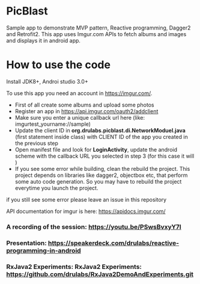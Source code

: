 # PicBlast
Sample app to demonstrate MVP pattern, Reactive programming, Dagger2 and Retrofit2. This app uses Imgur.com APIs to fetch albums and images and displays it in android app.

# How to use the code

Install JDK8+, Androi studio 3.0+

To use this app you need an account in https://imgur.com/.
- First of all create some albums and upload some photos
- Register an app in https://api.imgur.com/oauth2/addclient
- Make sure you enter a unique callback url here (like: imgurtest_yourname://sample)
- Update the client ID in **org.drulabs.picblast.di.NetworkModuel.java** (first statement inside class) with CLIENT ID of the app you created in the previous step
- Open manifest file and look for **LoginActivity**, update the android scheme with the callback URL you selected in step 3 (for this case it will <data android:scheme="imgurtest_yourname"/>)
- If you see some error while building, clean the rebuild the project. This project depends on libraries like dagger2, objectbox etc, that perform some auto code generation. So you may have to rebuild the project everytime you launch the project. 

if you still see some error please leave an issue in this repository

API documentation for imgur is here: https://apidocs.imgur.com/

### A recording of the session: https://youtu.be/PSwsBvxyY7I
### Presentation: https://speakerdeck.com/drulabs/reactive-programming-in-android
### RxJava2 Experiments: RxJava2 Experiments: https://github.com/drulabs/RxJava2DemoAndExperiments.git


